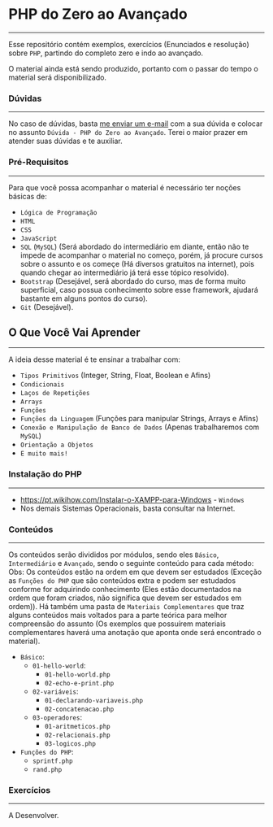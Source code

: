 # PHP do Zero ao Avançado
---

Esse repositório contém exemplos, exercícios (Enunciados e resolução) sobre `PHP`, partindo do completo zero e indo ao avançado.

O material ainda está sendo produzido, portanto com o passar do tempo o material será disponibilizado.

### Dúvidas
---

No caso de dúvidas, basta [me enviar um e-mail](mailto:`jefferrson.frade@gmail.com`) com a sua dúvida e colocar no assunto `Dúvida - PHP do Zero ao Avançado`.
Terei o maior prazer em atender suas dúvidas e te auxiliar.

### Pré-Requisitos
---

Para que você possa acompanhar o material é necessário ter noções básicas de:

- `Lógica de Programação`
- `HTML`
- `CSS`
- `JavaScript`
- `SQL` (`MySQL`) (Será abordado do intermediário em diante, então não te impede de acompanhar o material no começo, porém, já procure cursos sobre o assunto e os começe (Há diversos gratuitos na internet), pois quando chegar ao intermediário já terá esse tópico resolvido).
- `Bootstrap` (Desejável, será abordado do curso, mas de forma muito superficial, caso possua conhecimento sobre esse framework, ajudará bastante em alguns pontos do curso).
- `Git` (Desejável).

## O Que Você Vai Aprender
---

A ideia desse material é te ensinar a trabalhar com:
- `Tipos Primitivos` (Integer, String, Float, Boolean e Afins)
- `Condicionais`
- `Laços de Repetições`
- `Arrays`
- `Funções`
- `Funções da Linguagem` (Funções para manipular Strings, Arrays e Afins)
- `Conexão e Manipulação de Banco de Dados` (Apenas trabalharemos com `MySQL`)
- `Orientação a Objetos`
- `E muito mais!`

### Instalação do PHP
---

- <https://pt.wikihow.com/Instalar-o-XAMPP-para-Windows> - `Windows`
- Nos demais Sistemas Operacionais, basta consultar na Internet.

### Conteúdos
---

Os conteúdos serão divididos por módulos, sendo eles `Básico`, `Intermediário` e `Avançado`, sendo o seguinte conteúdo para cada método:
Obs: Os conteúdos estão na ordem em que devem ser estudados (Exceção as `Funções do PHP` que são conteúdos extra e podem ser estudados conforme for adquirindo conhecimento (Eles estão documentados na ordem que foram criados, não significa que devem ser estudados em ordem)).
Há também uma pasta de `Materiais Complementares` que traz alguns conteúdos mais voltados para a parte teórica para melhor compreensão do assunto (Os exemplos que possuírem materiais complementares haverá uma anotação que aponta onde será encontrado o material).

- `Básico`:
    - `01-hello-world`:
        - `01-hello-world.php`
        - `02-echo-e-print.php`
    - `02-variáveis`:
        - `01-declarando-variaveis.php`
        - `02-concatenacao.php`
    - `03-operadores`:
        - `01-aritmeticos.php`
        - `02-relacionais.php`
        - `03-logicos.php`
- `Funções do PHP`:
    - `sprintf.php`
    - `rand.php`

### Exercícios
---

A Desenvolver.

